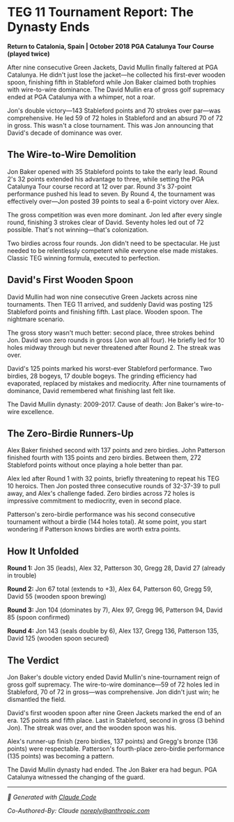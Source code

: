 # TEG 11 Tournament Report: The Dynasty Ends

**Return to Catalonia, Spain | October 2018**
**PGA Catalunya Tour Course (played twice)**

After nine consecutive Green Jackets, David Mullin finally faltered at PGA Catalunya. He didn't just lose the jacket—he collected his first-ever wooden spoon, finishing fifth in Stableford while Jon Baker claimed both trophies with wire-to-wire dominance. The David Mullin era of gross golf supremacy ended at PGA Catalunya with a whimper, not a roar.

Jon's double victory—143 Stableford points and 70 strokes over par—was comprehensive. He led 59 of 72 holes in Stableford and an absurd 70 of 72 in gross. This wasn't a close tournament. This was Jon announcing that David's decade of dominance was over.

## The Wire-to-Wire Demolition

Jon Baker opened with 35 Stableford points to take the early lead. Round 2's 32 points extended his advantage to three, while setting the PGA Catalunya Tour course record at 12 over par. Round 3's 37-point performance pushed his lead to seven. By Round 4, the tournament was effectively over—Jon posted 39 points to seal a 6-point victory over Alex.

The gross competition was even more dominant. Jon led after every single round, finishing 3 strokes clear of David. Seventy holes led out of 72 possible. That's not winning—that's colonization.

Two birdies across four rounds. Jon didn't need to be spectacular. He just needed to be relentlessly competent while everyone else made mistakes. Classic TEG winning formula, executed to perfection.

## David's First Wooden Spoon

David Mullin had won nine consecutive Green Jackets across nine tournaments. Then TEG 11 arrived, and suddenly David was posting 125 Stableford points and finishing fifth. Last place. Wooden spoon. The nightmare scenario.

The gross story wasn't much better: second place, three strokes behind Jon. David won zero rounds in gross (Jon won all four). He briefly led for 10 holes midway through but never threatened after Round 2. The streak was over.

David's 125 points marked his worst-ever Stableford performance. Two birdies, 28 bogeys, 17 double bogeys. The grinding efficiency had evaporated, replaced by mistakes and mediocrity. After nine tournaments of dominance, David remembered what finishing last felt like.

The David Mullin dynasty: 2009-2017. Cause of death: Jon Baker's wire-to-wire excellence.

## The Zero-Birdie Runners-Up

Alex Baker finished second with 137 points and zero birdies. John Patterson finished fourth with 135 points and zero birdies. Between them, 272 Stableford points without once playing a hole better than par.

Alex led after Round 1 with 32 points, briefly threatening to repeat his TEG 10 heroics. Then Jon posted three consecutive rounds of 32-37-39 to pull away, and Alex's challenge faded. Zero birdies across 72 holes is impressive commitment to mediocrity, even in second place.

Patterson's zero-birdie performance was his second consecutive tournament without a birdie (144 holes total). At some point, you start wondering if Patterson knows birdies are worth extra points.

## How It Unfolded

**Round 1:** Jon 35 (leads), Alex 32, Patterson 30, Gregg 28, David 27 (already in trouble)

**Round 2:** Jon 67 total (extends to +3), Alex 64, Patterson 60, Gregg 59, David 55 (wooden spoon brewing)

**Round 3:** Jon 104 (dominates by 7), Alex 97, Gregg 96, Patterson 94, David 85 (spoon confirmed)

**Round 4:** Jon 143 (seals double by 6), Alex 137, Gregg 136, Patterson 135, David 125 (wooden spoon secured)

## The Verdict

Jon Baker's double victory ended David Mullin's nine-tournament reign of gross golf supremacy. The wire-to-wire dominance—59 of 72 holes led in Stableford, 70 of 72 in gross—was comprehensive. Jon didn't just win; he dismantled the field.

David's first wooden spoon after nine Green Jackets marked the end of an era. 125 points and fifth place. Last in Stableford, second in gross (3 behind Jon). The streak was over, and the wooden spoon was his.

Alex's runner-up finish (zero birdies, 137 points) and Gregg's bronze (136 points) were respectable. Patterson's fourth-place zero-birdie performance (135 points) was becoming a pattern.

The David Mullin dynasty had ended. The Jon Baker era had begun. PGA Catalunya witnessed the changing of the guard.

---

*🤖 Generated with [Claude Code](https://claude.com/claude-code)*

*Co-Authored-By: Claude <noreply@anthropic.com>*
